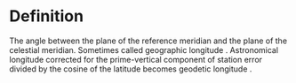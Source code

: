 # Definition

The angle between the plane of the reference meridian and the plane of
the celestial meridian. Sometimes called geographic longitude .
Astronomical longitude corrected for the prime-vertical component of
station error divided by the cosine of the latitude becomes geodetic
longitude .

